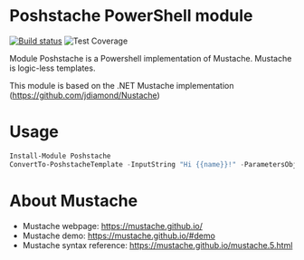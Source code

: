 # Poshstache PowerShell module

[![Build status](https://ci.appveyor.com/api/projects/status/gbqt5h9mat4124vr?svg=true)](https://ci.appveyor.com/project/baldator/poshstache)
![Test Coverage](https://img.shields.io/badge/coverage-91%25-brightgreen.svg?maxAge=60)

Module Poshstache is a Powershell implementation of Mustache.
Mustache is logic-less templates.

This module is based on the .NET Mustache implementation (https://github.com/jdiamond/Nustache)


# Usage

```Powershell
Install-Module Poshstache
ConvertTo-PoshstacheTemplate -InputString "Hi {{name}}!" -ParametersObject "{name:'bob'}"
```

# About Mustache

* Mustache webpage: https://mustache.github.io/
* Mustache demo: https://mustache.github.io/#demo
* Mustache syntax reference: https://mustache.github.io/mustache.5.html
